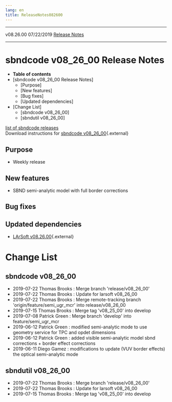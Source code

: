 ```yaml
---
lang: en
title: ReleaseNotes082600
---
```


  ----------- ------------ -- -- ------------------------------------------------------
  v08.26.00   07/22/2019         [Release Notes](ReleaseNotes082600.html)
  ----------- ------------ -- -- ------------------------------------------------------



sbndcode v08\_26\_00 Release Notes
======================================================================================

-   **Table of contents**
-   [sbndcode v08\_26\_00 Release
    Notes]
    -   [Purpose]
    -   [New features]
    -   [Bug fixes]
    -   [Updated dependencies]
-   [Change List]
    -   [sbndcode v08\_26\_00]
    -   [sbndutil v08\_26\_00]

[list of sbndcode
releases](List_of_SBND_code_releases.html)\
Download instructions for [sbndcode
v08\_26\_00](http://scisoft.fnal.gov/scisoft/bundles/sbnd/v08_26_00/sbndcode-v08_26_00.html){.external}



Purpose
----------------------------------

-   Weekly release



New features
--------------------------------------------

-   SBND semi-analytic model with full border corrections



Bug fixes
--------------------------------------



Updated dependencies
------------------------------------------------------------

-   [LArSoft
    v08.26.00](https://cdcvs.fnal.gov/redmine/projects/larsoft/wiki/ReleaseNotes082600){.external}



Change List
==========================================



sbndcode v08\_26\_00
----------------------------------------------------------

-   2019-07-22 Thomas Brooks : Merge branch \'release/v08\_26\_00\'
-   2019-07-22 Thomas Brooks : Update for larsoft v08\_26\_00
-   2019-07-22 Thomas Brooks : Merge remote-tracking branch
    \'origin/feature/semi\_ugr\_mcr\' into release/v08\_26\_00
-   2019-07-15 Thomas Brooks : Merge tag \'v08\_25\_00\' into develop
-   2019-07-08 Patrick Green : Merge branch \'develop\' into
    feature/semi\_ugr\_mcr
-   2019-06-12 Patrick Green : modified semi-analytic mode to use
    geometry service for TPC and opdet dimensions
-   2019-06-12 Patrick Green : added visible semi-analytic model sbnd
    corrections + border effect corrections
-   2019-06-11 Diego Gamez : modifications to update (VUV border
    effects) the optical semi-analytic mode



sbndutil v08\_26\_00
----------------------------------------------------------

-   2019-07-22 Thomas Brooks : Merge branch \'release/v08\_26\_00\'
-   2019-07-22 Thomas Brooks : Update for larsoft v08\_26\_00
-   2019-07-15 Thomas Brooks : Merge tag \'v08\_25\_00\' into develop
